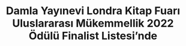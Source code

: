 ---
order: 1
title:  "Damla Yayınevi Londra Kitap Fuarı Uluslararası Mükemmellik 2022 Ödülü Finalist Listesi’nde"
img: "assets/images/slides/6.jpg"
mobile-img: "assets/images/slides/6m.jpg"
href: "/londra-fuari-finalist-listesi"
target: "" # _blank
---